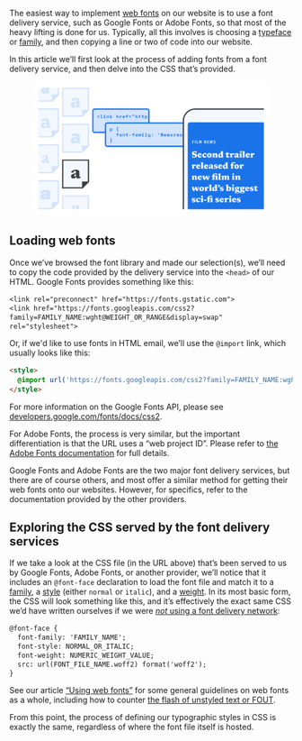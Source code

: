 
The easiest way to implement [web fonts](/glossary/web_font) on our website is to use a font delivery service, such as Google Fonts or Adobe Fonts, so that most of the heavy lifting is done for us. Typically, all this involves is choosing a [typeface](/glossary/typeface) or [family](/glossary/family_or_type_family_or_font_family), and then copying a line or two of code into our website.

In this article we’ll first look at the process of adding fonts from a font delivery service, and then delve into the CSS that’s provided.

<figure>

![An abstract representation showing a font selected from a group of possibilities, and then two code blocks required to load and style the type, respectively. This is then followed by a device showing the type rendered correctly.](images/thumbnail.svg)

</figure>

## Loading web fonts

Once we’ve browsed the font library and made our selection(s), we’ll need to copy the code provided by the delivery service into the `<head>` of our HTML. Google Fonts provides something like this:

```
<link rel="preconnect" href="https://fonts.gstatic.com">
<link href="https://fonts.googleapis.com/css2?family=FAMILY_NAME:wght@WEIGHT_OR_RANGE&display=swap" rel="stylesheet">
```

Or, if we'd like to use fonts in HTML email, we’ll use the `@import` link, which usually looks like this:

```html
<style>
  @import url('https://fonts.googleapis.com/css2?family=FAMILY_NAME:wght@WEIGHT_OR_RANGE&display=swap');
</style>
```

For more information on the Google Fonts API, please see [developers.google.com/fonts/docs/css2](https://developers.google.com/fonts/docs/css2).

For Adobe Fonts, the process is very similar, but the important differentiation is that the URL uses a “web project ID”. Please refer to [the Adobe Fonts documentation](https://helpx.adobe.com/fonts/user-guide.html/fonts/using/add-fonts-website.ug.html) for full details.

Google Fonts and Adobe Fonts are the two major font delivery services, but there are of course others, and most offer a similar method for getting their web fonts onto our websites. However, for specifics, refer to the documentation provided by the other providers.

## Exploring the CSS served by the font delivery services

If we take a look at the CSS file (in the URL above) that’s been served to us by Google Fonts, Adobe Fonts, or another provider, we’ll notice that it includes an `@font-face` declaration to load the font file and match it to a [family](/glossary/family_or_type_family_or_font_family), a [style](/glossary/style) (either `normal` or `italic`), and a [weight](/glossary/weight). In its most basic form, the CSS will look something like this, and it’s effectively the exact same CSS we’d have written ourselves if we were [*not* using a font delivery network](/lesson/self_hosting_web_fonts):

```
@font-face {
  font-family: 'FAMILY_NAME';
  font-style: NORMAL_OR_ITALIC;
  font-weight: NUMERIC_WEIGHT_VALUE;
  src: url(FONT_FILE_NAME.woff2) format('woff2');
}
```

[//]: # (There are many other things we’re likely to find in these CSS files, but we’ll explore them in our more advanced article “Defining custom mapping for weights and styles in CSS”.)

See our article [“Using web fonts”](/lesson/using_web_fonts) for some general guidelines on web fonts as a whole, including how to counter [the flash of unstyled text or FOUT](/glossary/fout).

From this point, the process of defining our typographic styles in CSS is exactly the same, regardless of where the font file itself is hosted.
